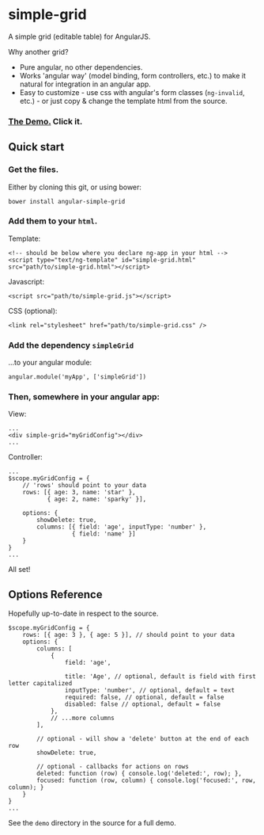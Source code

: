 # simple-grid


A simple grid (editable table) for AngularJS.

Why another grid?

* Pure angular, no other dependencies.
* Works 'angular way' (model binding, form controllers, etc.) to make it natural for integration in an angular app.
* Easy to customize - use css with angular's form classes (`ng-invalid`, etc.) - or just copy & change the template html from the source.


### [The Demo.](http://sinelaw.github.io/simple-grid/demo/index.html) Click it.


## Quick start

### Get the files. 

Either by cloning this git, or using bower:

    bower install angular-simple-grid

### Add them to your `html`.

Template:

    <!-- should be below where you declare ng-app in your html -->
    <script type="text/ng-template" id="simple-grid.html" src="path/to/simple-grid.html"></script>
    
Javascript:

    <script src="path/to/simple-grid.js"></script>

CSS (optional):

    <link rel="stylesheet" href="path/to/simple-grid.css" />

### Add the dependency `simpleGrid`

...to your angular module:

    angular.module('myApp', ['simpleGrid'])


### Then, somewhere in your angular app:

View:

    ...
    <div simple-grid="myGridConfig"></div>
    ...
    
Controller:

    ...
    $scope.myGridConfig = {
        // 'rows' should point to your data
        rows: [{ age: 3, name: 'star' }, 
               { age: 2, name: 'sparky' }], 
               
        options: { 
            showDelete: true,
            columns: [{ field: 'age', inputType: 'number' }, 
                      { field: 'name' }]
        }
    }
    ...

All set!

## Options Reference

Hopefully up-to-date in respect to the source.


    $scope.myGridConfig = {
        rows: [{ age: 3 }, { age: 5 }], // should point to your data
        options: {
            columns: [
                {
                    field: 'age',
                    
                    title: 'Age', // optional, default is field with first letter capitalized
                    inputType: 'number', // optional, default = text
                    required: false, // optional, default = false
                    disabled: false // optional, default = false
                },
                // ...more columns
            ],
            
            // optional - will show a 'delete' button at the end of each row
            showDelete: true, 
            
            // optional - callbacks for actions on rows
            deleted: function (row) { console.log('deleted:', row); },
            focused: function (row, column) { console.log('focused:', row, column); }
        }
    }
    ...

See the `demo` directory in the source for a full demo.


